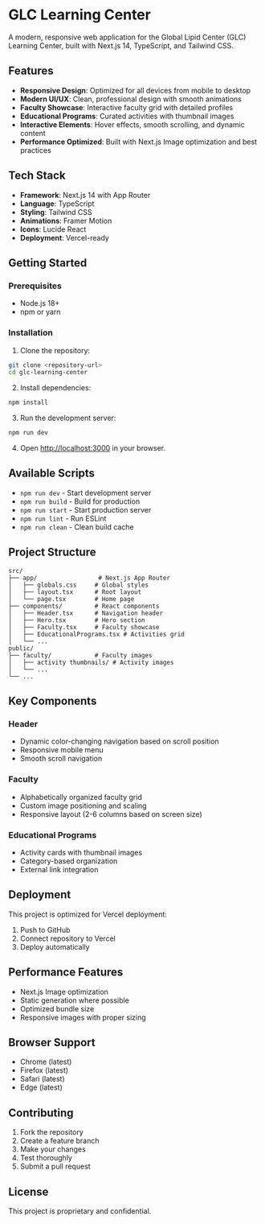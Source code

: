 # GLC Learning Center

A modern, responsive web application for the Global Lipid Center (GLC) Learning Center, built with Next.js 14, TypeScript, and Tailwind CSS.

## Features

- **Responsive Design**: Optimized for all devices from mobile to desktop
- **Modern UI/UX**: Clean, professional design with smooth animations
- **Faculty Showcase**: Interactive faculty grid with detailed profiles
- **Educational Programs**: Curated activities with thumbnail images
- **Interactive Elements**: Hover effects, smooth scrolling, and dynamic content
- **Performance Optimized**: Built with Next.js Image optimization and best practices

## Tech Stack

- **Framework**: Next.js 14 with App Router
- **Language**: TypeScript
- **Styling**: Tailwind CSS
- **Animations**: Framer Motion
- **Icons**: Lucide React
- **Deployment**: Vercel-ready

## Getting Started

### Prerequisites

- Node.js 18+ 
- npm or yarn

### Installation

1. Clone the repository:
```bash
git clone <repository-url>
cd glc-learning-center
```

2. Install dependencies:
```bash
npm install
```

3. Run the development server:
```bash
npm run dev
```

4. Open [http://localhost:3000](http://localhost:3000) in your browser.

## Available Scripts

- `npm run dev` - Start development server
- `npm run build` - Build for production
- `npm run start` - Start production server
- `npm run lint` - Run ESLint
- `npm run clean` - Clean build cache

## Project Structure

```
src/
├── app/                 # Next.js App Router
│   ├── globals.css     # Global styles
│   ├── layout.tsx      # Root layout
│   └── page.tsx        # Home page
├── components/         # React components
│   ├── Header.tsx      # Navigation header
│   ├── Hero.tsx        # Hero section
│   ├── Faculty.tsx     # Faculty showcase
│   ├── EducationalPrograms.tsx # Activities grid
│   └── ...
public/
├── faculty/            # Faculty images
│   ├── activity thumbnails/ # Activity images
│   └── ...
└── ...
```

## Key Components

### Header
- Dynamic color-changing navigation based on scroll position
- Responsive mobile menu
- Smooth scroll navigation

### Faculty
- Alphabetically organized faculty grid
- Custom image positioning and scaling
- Responsive layout (2-6 columns based on screen size)

### Educational Programs
- Activity cards with thumbnail images
- Category-based organization
- External link integration

## Deployment

This project is optimized for Vercel deployment:

1. Push to GitHub
2. Connect repository to Vercel
3. Deploy automatically

## Performance Features

- Next.js Image optimization
- Static generation where possible
- Optimized bundle size
- Responsive images with proper sizing

## Browser Support

- Chrome (latest)
- Firefox (latest)
- Safari (latest)
- Edge (latest)

## Contributing

1. Fork the repository
2. Create a feature branch
3. Make your changes
4. Test thoroughly
5. Submit a pull request

## License

This project is proprietary and confidential.